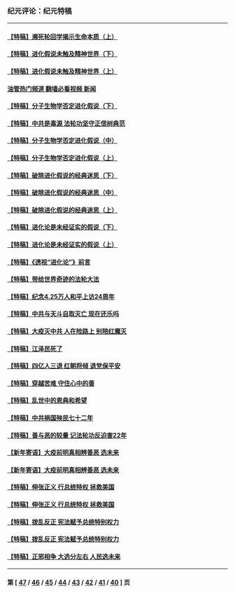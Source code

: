 ### 纪元评论：纪元特稿
---
#### [【特稿】濒死轮回学揭示生命本质（上）](../../pages/nsc424/n14056006.md?08310330) 
#### [【特稿】进化假说未触及精神世界（下）](../../pages/nsc424/n14048707.md?08310330) 
#### [【特稿】进化假说未触及精神世界（上）](../../pages/nsc424/n14042113.md?08310330) 
#### [油管热门频道 翻墙必看视频 新闻](ok?08310330)
#### [【特稿】分子生物学否定进化假说（下）](../../pages/nsc424/n14038267.md?08310330) 
#### [【特稿】中共是毒源 法轮功坚守正信树典范](../../pages/nsc424/n14037281.md?08310330) 
#### [【特稿】分子生物学否定进化假说（中）](../../pages/nsc424/n14035548.md?08310330) 
#### [【特稿】分子生物学否定进化假说（上）](../../pages/nsc424/n14032398.md?08310330) 
#### [【特稿】破除进化假说的经典迷思（下）](../../pages/nsc424/n14029015.md?08310330) 
#### [【特稿】破除进化假说的经典迷思（中）](../../pages/nsc424/n14027341.md?08310330) 
#### [【特稿】破除进化假说的经典迷思（上）](../../pages/nsc424/n14024749.md?08310330) 
#### [【特稿】进化论是未经证实的假说（下）](../../pages/nsc424/n14022170.md?08310330) 
#### [【特稿】进化论是未经证实的假说（上）](../../pages/nsc424/n14020737.md?08310330) 
#### [【特稿】《透视“进化论”》前言](../../pages/nsc424/n14019941.md?08310330) 
#### [【特稿】带给世界奇迹的法轮大法](../../pages/nsc424/n13994132.md?08310330) 
#### [【特稿】纪念4.25万人和平上访24周年](../../pages/nsc424/n13980883.md?08310330) 
#### [【特稿】中共与天斗自取灭亡 现在还乐吗](../../pages/nsc424/n13897482.md?08310330) 
#### [【特稿】大疫灭中共 人在险路上 别陪红魔灭](../../pages/nsc424/n13890697.md?08310330) 
#### [【特稿】江泽民死了](../../pages/nsc424/n13876300.md?08310330) 
#### [【特稿】四亿人三退 红朝将倾 退党保平安](../../pages/nsc424/n13794378.md?08310330) 
#### [【特稿】穿越苦难 守住心中的善](../../pages/nsc424/n13784979.md?08310330) 
#### [【特稿】乱世中的恩典和希望](../../pages/nsc424/n13734687.md?08310330) 
#### [【特稿】中共祸国殃民七十二年](../../pages/nsc424/n13272607.md?08310330) 
#### [【特稿】善与恶的较量 记法轮功反迫害22年](../../pages/nsc424/n13086597.md?08310330) 
#### [【新年寄语】大疫前明真相辨善恶 选未来](../../pages/nsc424/n12660855.md?08310330) 
#### [【新年寄语】大疫前明真相辨善恶 选未来](../../pages/nsc424/n12660855.md?08310330) 
#### [【特稿】伸张正义 行总统特权 拯救美国](../../pages/nsc424/n12616806.md?08310330) 
#### [【特稿】伸张正义 行总统特权 拯救美国](../../pages/nsc424/n12616806.md?08310330) 
#### [【特稿】拨乱反正 宪法赋予总统特别权力](../../pages/nsc424/n12598306.md?08310330) 
#### [【特稿】拨乱反正 宪法赋予总统特别权力](../../pages/nsc424/n12598306.md?08310330) 
#### [【特稿】正邪相争 大选分左右 人民选未来](../../pages/nsc424/n12545208.md?08310330) 

---
#### 第 [ [47](./47.md?08310330) / [46](./46.md?08310330) / [45](./45.md?08310330) / [44](./44.md?08310330) / [43](./43.md?08310330) / [42](./42.md?08310330) / [41](./41.md?08310330) / [40](./40.md?08310330) ] 页
